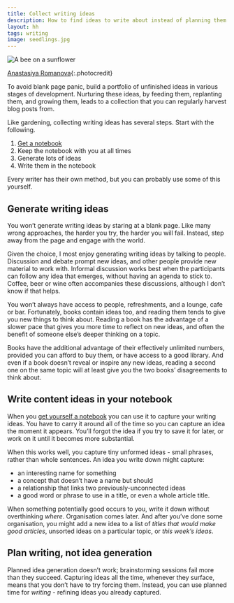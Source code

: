 ```yaml
---
title: Collect writing ideas
description: How to find ideas to write about instead of planning them
layout: hh
tags: writing
image: seedlings.jpg
---
```


![A bee on a sunflower](bee.jpg)

[Anastasiya Romanova](https://unsplash.com/photos/dkJtQxwhcTg){:.photocredit}

To avoid blank page panic, build a portfolio of unfinished ideas in various stages of development.
Nurturing these ideas, by feeding them, replanting them, and growing them, leads to a collection that you can regularly harvest blog posts from.

Like gardening, collecting writing ideas has several steps.
Start with the following.

1. [Get a notebook](get-notebook)
2. Keep the notebook with you at all times
3. Generate lots of ideas
4. Write them in the notebook

Every writer has their own method, but you can probably use some of this yourself.

## Generate writing ideas

You won’t generate writing ideas by staring at a blank page.
Like many wrong approaches, the harder you try, the harder you will fail.
Instead, step away from the page and engage with the world.

Given the choice, I most enjoy generating writing ideas by talking to people.
Discussion and debate prompt new ideas, and other people provide new material to work with.
Informal discussion works best when the participants can follow any idea that emerges, without having an agenda to stick to.
Coffee, beer or wine often accompanies these discussions, although I don’t know if that helps.

You won’t always have access to people, refreshments, and a lounge, cafe or bar.
Fortunately, books contain ideas too, and reading them tends to give you new things to think about.
Reading a book has the advantage of a slower pace that gives you more time to reflect on new ideas, and often the benefit of someone else’s deeper thinking on a topic.

Books have the additional advantage of their effectively unlimited numbers, provided you can afford to buy them, or have access to a good library.
And even if a book doesn’t reveal or inspire any new ideas, reading a second one on the same topic will at least give you the two books’ disagreements to think about.

## Write content ideas in your notebook

When you [get yourself a notebook](get-notebook) you can use it to capture your writing ideas.
You have to carry it around all of the time so you can capture an idea the moment it appears.
You’ll forgot the idea if you try to save it for later, or work on it until it becomes more substantial.

When this works well, you capture tiny unformed ideas - small phrases, rather than whole sentences.
An idea you write down might capture:

* an interesting name for something
* a concept that doesn’t have a name but should
* a relationship that links two previously-unconnected ideas
* a good word or phrase to use in a title, or even a whole article title.

When something potentially good occurs to you, write it down without overthinking _where_.
Organisation comes later.
And after you’ve done some organisation, you might add a new idea to a list of _titles that would make good articles_, unsorted ideas on a particular topic, or _this week’s ideas_.

## Plan writing, not idea generation

Planned idea generation doesn’t work; brainstorming sessions fail more than they succeed.
Capturing ideas all the time, whenever they surface, means that you don’t have to try forcing them.
Instead, you can use planned time for _writing_ - refining ideas you already captured.

